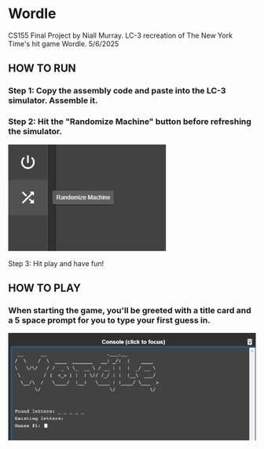 # Wordle

CS155 Final Project by Niall Murray. LC-3 recreation of The New York Time's hit game Wordle. 5/6/2025

## HOW TO RUN

### Step 1: Copy the assembly code and paste into the LC-3 simulator. Assemble it.

### Step 2: Hit the "Randomize Machine" button before refreshing the simulator.

![randomMachine](readmeassets/image.png)

Step 3: Hit play and have fun!

## HOW TO PLAY

### When starting the game, you'll be greeted with a title card and a 5 space prompt for you to type your first guess in.

![titleCard](readmeassets/image2.png)